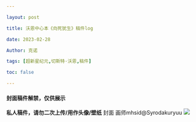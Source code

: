 ```yaml
---

layout: post

title: 沃恩中心本《向死犹生》稿件log

date: 2023-02-28

Author: 克诺

tags: [超新星纪元,切斯特·沃恩,稿件]

toc: false

---
```

#### 封面稿件解禁，仅供展示

**私人稿件，请勿二次上传/用作头像/壁纸**
封面 画师mhsid@Syrodakuryuu
![](https://s3.bmp.ovh/imgs/2025/03/25/7ab68c598154e07f.png)
